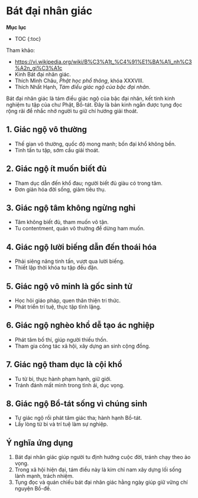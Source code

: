 # Bát đại nhân giác

**Mục lục**

- TOC
{:toc}

Tham khảo:

- <https://vi.wikipedia.org/wiki/B%C3%A1t_%C4%91%E1%BA%A1i_nh%C3%A2n_gi%C3%A1c>
- Kinh Bát đại nhân giác.
- Thích Minh Châu, *Phật học phổ thông*, khóa XXXVIII.
- Thích Nhất Hạnh, *Tám điều giác ngộ của bậc đại nhân*.

Bát đại nhân giác là tám điều giác ngộ của bậc đại nhân, kết tinh kinh nghiệm tu tập của chư Phật, Bồ-tát. Đây là bản kinh ngắn được tụng đọc rộng rãi để nhắc nhở người tu giữ chí hướng giải thoát.

## 1. Giác ngộ vô thường

- Thế gian vô thường, quốc độ mong manh; bốn đại khổ không bền.
- Tinh tấn tu tập, sớm cầu giải thoát.

## 2. Giác ngộ ít muốn biết đủ

- Tham dục dẫn đến khổ đau; người biết đủ giàu có trong tâm.
- Đơn giản hóa đời sống, giảm tiêu thụ.

## 3. Giác ngộ tâm không ngừng nghỉ

- Tâm không biết đủ, tham muốn vô tận.
- Tu contentment, quán vô thường để dừng ham muốn.

## 4. Giác ngộ lười biếng dẫn đến thoái hóa

- Phải siêng năng tinh tấn, vượt qua lười biếng.
- Thiết lập thời khóa tu tập đều đặn.

## 5. Giác ngộ vô minh là gốc sinh tử

- Học hỏi giáo pháp, quen thân thiện tri thức.
- Phát triển trí tuệ, thực tập tĩnh lặng.

## 6. Giác ngộ nghèo khổ dễ tạo ác nghiệp

- Phát tâm bố thí, giúp người thiếu thốn.
- Tham gia công tác xã hội, xây dựng an sinh cộng đồng.

## 7. Giác ngộ tham dục là cội khổ

- Tu từ bi, thực hành phạm hạnh, giữ giới.
- Tránh đánh mất mình trong tình ái, dục vọng.

## 8. Giác ngộ Bồ-tát sống vì chúng sinh

- Tự giác ngộ rồi phát tâm giác tha; hành hạnh Bồ-tát.
- Lấy lòng từ bi và trí tuệ làm sự nghiệp.

## Ý nghĩa ứng dụng

1. Bát đại nhân giác giúp người tu định hướng cuộc đời, tránh chạy theo ảo vọng.
2. Trong xã hội hiện đại, tám điều này là kim chỉ nam xây dựng lối sống lành mạnh, trách nhiệm.
3. Tụng đọc và quán chiếu bát đại nhân giác hằng ngày giúp giữ vững chí nguyện Bồ-đề.
